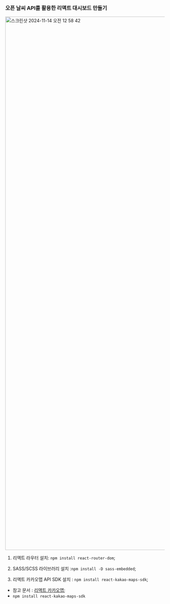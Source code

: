 ### 오픈 날씨 API를 활용한 리액트 대시보드 만들기

<img width="1680" alt="스크린샷 2024-11-14 오전 12 58 42" src="https://github.com/user-attachments/assets/e241c99e-81a6-4a64-9f80-78cf1c61e949">

1. 리액트 라우터 설치: `npm install react-router-dom`;

2. SASS/SCSS 라이브러리 설치 :`npm install -D sass-embedded`;

3. 리액트 카카오맵 API SDK 설치 : `npm install react-kakao-maps-sdk`;

- 참고 문서 : [리액트 카카오맵](https://react-kakao-maps-sdk.jaeseokim.dev/docs/intro);
- `npm install react-kakao-maps-sdk`
